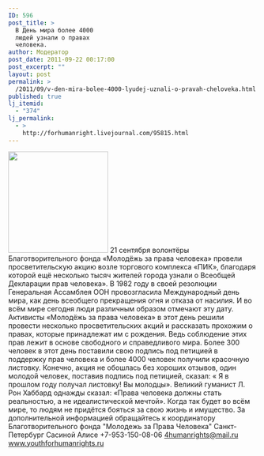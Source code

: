 ```yaml
---
ID: 596
post_title: >
  В День мира более 4000
  людей узнали о правах
  человека.
author: Модератор
post_date: 2011-09-22 00:17:00
post_excerpt: ""
layout: post
permalink: >
  /2011/09/v-den-mira-bolee-4000-lyudej-uznali-o-pravah-cheloveka.html
published: true
lj_itemid:
  - "374"
lj_permalink:
  - >
    http://forhumanright.livejournal.com/95815.html
---
```

<a href="http://pics.livejournal.com/forhumanright/pic/0000bxbp/"><img src="http://pics.livejournal.com/forhumanright/pic/0000bxbp" width="202" height="205" border='0'/></a> 21 сентября волонтёры Благотворительного фонда «Молодёжь за права человека» провели просветительскую акцию возле торгового комплекса «ПИК», благодаря которой ещё несколько тысяч жителей города узнали о Всеобщей Декларации прав человека». 
В 1982 году в своей резолюции Генеральная Ассамблея ООН провозгласила Международный день мира, как день всеобщего прекращения огня и отказа от насилия. И во всём мире сегодня люди различным образом отмечают эту дату.  Активисты «Молодёжь за права человека» в этот день решили провести несколько просветительских акций и рассказать прохожим о правах, которые принадлежат им с рождения. Ведь соблюдение этих прав лежит в основе свободного и справедливого мира. Более 300 человек в этот день поставили свою подпись под петицией в поддержку прав человека и более 4000 человек получили красочную листовку. Конечно, акция не обошлась без хороших отзывов, один молодой человек, поставив подпись под петицией, сказал: « Я в прошлом году получал листовку! Вы молодцы». 
Великий гуманист Л. Рон Хаббард однажды сказал: «Права человека должны стать реальностью, а не идеалистической мечтой». Когда так будет во всём мире, то людям не придётся бояться за свою жизнь и имущество. 
За дополнительной информацией обращайтесь к координатору
Благотворительного фонда
"Молодежь за Права Человека" Санкт-Петербург 
Сасиной Алисе 
+7-953-150-08-06 
4humanrights@mail.ru
www.youthforhumanrights.ru